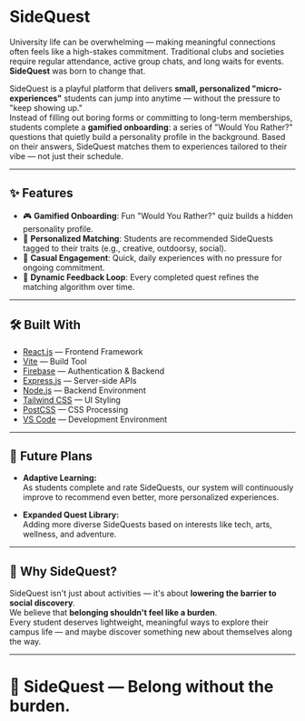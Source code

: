# SideQuest

University life can be overwhelming — making meaningful connections often feels like a high-stakes commitment. Traditional clubs and societies require regular attendance, active group chats, and long waits for events.  
**SideQuest** was born to change that.

SideQuest is a playful platform that delivers **small, personalized "micro-experiences"** students can jump into anytime — without the pressure to "keep showing up."  
Instead of filling out boring forms or committing to long-term memberships, students complete a **gamified onboarding**: a series of "Would You Rather?" questions that quietly build a personality profile in the background. Based on their answers, SideQuest matches them to experiences tailored to their vibe — not just their schedule.

---

## ✨ Features

- 🎮 **Gamified Onboarding**: Fun "Would You Rather?" quiz builds a hidden personality profile.
- 🎯 **Personalized Matching**: Students are recommended SideQuests tagged to their traits (e.g., creative, outdoorsy, social).
- 🚀 **Casual Engagement**: Quick, daily experiences with no pressure for ongoing commitment.
- 🔄 **Dynamic Feedback Loop**: Every completed quest refines the matching algorithm over time.

---

## 🛠 Built With

- [React.js](https://react.dev/) — Frontend Framework
- [Vite](https://vitejs.dev/) — Build Tool
- [Firebase](https://firebase.google.com/) — Authentication & Backend
- [Express.js](https://expressjs.com/) — Server-side APIs
- [Node.js](https://nodejs.org/) — Backend Environment
- [Tailwind CSS](https://tailwindcss.com/) — UI Styling
- [PostCSS](https://postcss.org/) — CSS Processing
- [VS Code](https://code.visualstudio.com/) — Development Environment

---

## 🚀 Future Plans

- **Adaptive Learning:**  
  As students complete and rate SideQuests, our system will continuously improve to recommend even better, more personalized experiences.

- **Expanded Quest Library:**  
  Adding more diverse SideQuests based on interests like tech, arts, wellness, and adventure.

---

## 🎯 Why SideQuest?

SideQuest isn't just about activities — it's about **lowering the barrier to social discovery**.  
We believe that **belonging shouldn't feel like a burden**.  
Every student deserves lightweight, meaningful ways to explore their campus life — and maybe discover something new about themselves along the way.

---

# 🌟 SideQuest — Belong without the burden.
